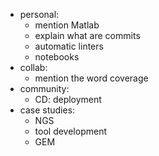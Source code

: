 * personal:
  * mention Matlab
  * explain what are commits
  * automatic linters
  * notebooks
* collab:
  * mention the word coverage
* community:
  * CD: deployment
* case studies:
  * NGS
  * tool development
  * GEM